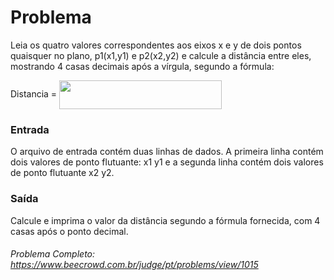 # Problema

Leia os quatro valores correspondentes aos eixos x e y de dois pontos quaisquer no plano, p1(x1,y1) e p2(x2,y2) e calcule a distância entre eles, mostrando 4 casas decimais após a vírgula, segundo a fórmula:

Distancia = <img align="center"  src="https://resources.beecrowd.com.br/gallery/images/problems/UOJ_1015.png" style="width: 260px; height: 46px;">

### Entrada
O arquivo de entrada contém duas linhas de dados. A primeira linha contém dois valores de ponto flutuante: x1 y1 e a segunda linha contém dois valores de ponto flutuante x2 y2.

### Saída
Calcule e imprima o valor da distância segundo a fórmula fornecida, com 4 casas após o ponto decimal.

###### Problema Completo: https://www.beecrowd.com.br/judge/pt/problems/view/1015
